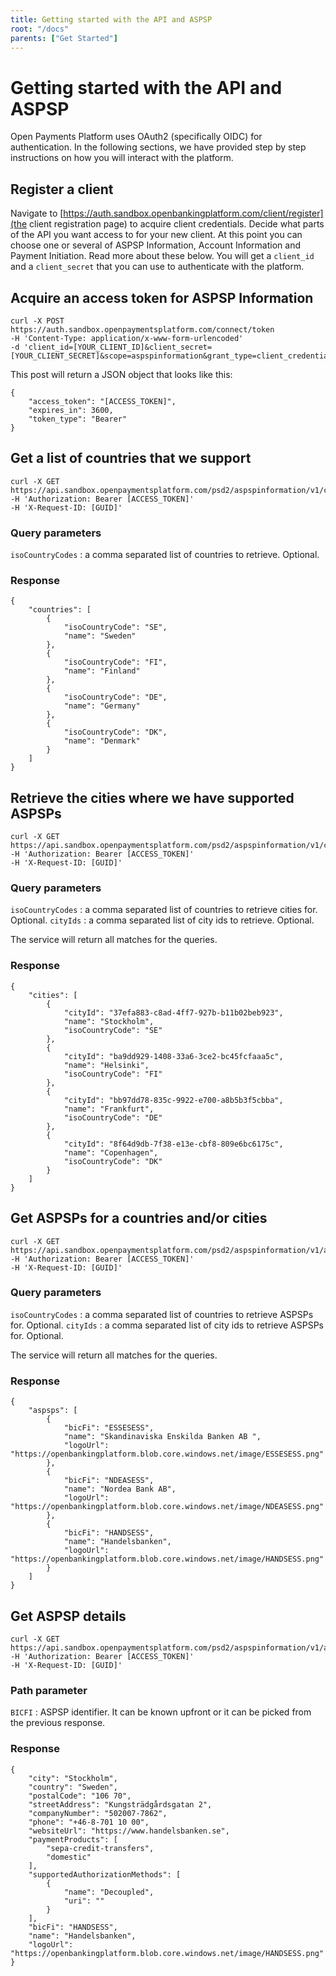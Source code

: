```yaml
---
title: Getting started with the API and ASPSP
root: "/docs"
parents: ["Get Started"]
---
```

# Getting started with the API and ASPSP

Open Payments Platform uses OAuth2 (specifically OIDC) for authentication. In the following sections, we have provided step
by step instructions on how you will interact with the platform.

## Register a client

Navigate to [https://auth.sandbox.openbankingplatform.com/client/register](the client registration page) to acquire client credentials.
Decide what parts of the API you want access to for your new client. At this point you can choose one or several of ASPSP Information, Account Information
and Payment Initiation. Read more about these below.
You will get a `client_id` and a `client_secret` that you can use to authenticate with the platform.

## Acquire an access token for ASPSP Information

    curl -X POST
    https://auth.sandbox.openpaymentsplatform.com/connect/token
    -H 'Content-Type: application/x-www-form-urlencoded'
    -d 'client_id=[YOUR_CLIENT_ID]&client_secret=[YOUR_CLIENT_SECRET]&scope=aspspinformation&grant_type=client_credentials'

This post will return a JSON object that looks like this:

    {
        "access_token": "[ACCESS_TOKEN]",
        "expires_in": 3600,
        "token_type": "Bearer"
    }

## Get a list of countries that we support

    curl -X GET
    https://api.sandbox.openpaymentsplatform.com/psd2/aspspinformation/v1/countries
    -H 'Authorization: Bearer [ACCESS_TOKEN]'
    -H 'X-Request-ID: [GUID]'

### Query parameters

`isoCountryCodes` : a comma separated list of countries to retrieve. Optional.

### Response

    {
        "countries": [
            {
                "isoCountryCode": "SE",
                "name": "Sweden"
            },
            {
                "isoCountryCode": "FI",
                "name": "Finland"
            },
            {
                "isoCountryCode": "DE",
                "name": "Germany"
            },
            {
                "isoCountryCode": "DK",
                "name": "Denmark"
            }
        ]
    }

## Retrieve the cities where we have supported ASPSPs

    curl -X GET
    https://api.sandbox.openpaymentsplatform.com/psd2/aspspinformation/v1/cities
    -H 'Authorization: Bearer [ACCESS_TOKEN]'
    -H 'X-Request-ID: [GUID]'

### Query parameters

`isoCountryCodes` : a comma separated list of countries to retrieve cities for. Optional.
`cityIds` : a comma separated list of city ids to retrieve. Optional.

The service will return all matches for the queries.

### Response

    {
        "cities": [
            {
                "cityId": "37efa883-c8ad-4ff7-927b-b11b02beb923",
                "name": "Stockholm",
                "isoCountryCode": "SE"
            },
            {
                "cityId": "ba9dd929-1408-33a6-3ce2-bc45fcfaaa5c",
                "name": "Helsinki",
                "isoCountryCode": "FI"
            },
            {
                "cityId": "bb97dd78-835c-9922-e700-a8b5b3f5cbba",
                "name": "Frankfurt",
                "isoCountryCode": "DE"
            },
            {
                "cityId": "8f64d9db-7f38-e13e-cbf8-809e6bc6175c",
                "name": "Copenhagen",
                "isoCountryCode": "DK"
            }
        ]
    }

## Get ASPSPs for a countries and/or cities

    curl -X GET
    https://api.sandbox.openpaymentsplatform.com/psd2/aspspinformation/v1/aspsps
    -H 'Authorization: Bearer [ACCESS_TOKEN]'
    -H 'X-Request-ID: [GUID]'

### Query parameters

`isoCountryCodes` : a comma separated list of countries to retrieve ASPSPs for. Optional.
`cityIds` : a comma separated list of city ids to retrieve ASPSPs for. Optional.

The service will return all matches for the queries.

### Response

    {
        "aspsps": [
            {
                "bicFi": "ESSESESS",
                "name": "Skandinaviska Enskilda Banken AB ",
                "logoUrl": "https://openbankingplatform.blob.core.windows.net/image/ESSESESS.png"
            },
            {
                "bicFi": "NDEASESS",
                "name": "Nordea Bank AB",
                "logoUrl": "https://openbankingplatform.blob.core.windows.net/image/NDEASESS.png"
            },
            {
                "bicFi": "HANDSESS",
                "name": "Handelsbanken",
                "logoUrl": "https://openbankingplatform.blob.core.windows.net/image/HANDSESS.png"
            }
        ]
    }

## Get ASPSP details

    curl -X GET
    https://api.sandbox.openpaymentsplatform.com/psd2/aspspinformation/v1/aspsps/[BICFI]
    -H 'Authorization: Bearer [ACCESS_TOKEN]'
    -H 'X-Request-ID: [GUID]'

### Path parameter

`BICFI` : ASPSP identifier. It can be known upfront or it can be picked from the previous response.

### Response

    {
        "city": "Stockholm",
        "country": "Sweden",
        "postalCode": "106 70",
        "streetAddress": "Kungsträdgårdsgatan 2",
        "companyNumber": "502007-7862",
        "phone": "+46-8-701 10 00",
        "websiteUrl": "https://www.handelsbanken.se",
        "paymentProducts": [
            "sepa-credit-transfers",
            "domestic"
        ],
        "supportedAuthorizationMethods": [
            {
                "name": "Decoupled",
                "uri": ""
            }
        ],
        "bicFi": "HANDSESS",
        "name": "Handelsbanken",
        "logoUrl": "https://openbankingplatform.blob.core.windows.net/image/HANDSESS.png"
    }
